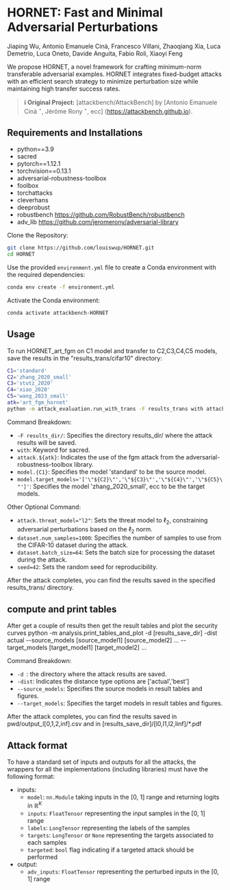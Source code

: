 # **HORNET**: Fast and Minimal Adversarial Perturbations
Jiaping Wu, Antonio Emanuele Cinà, Francesco Villani, Zhaoqiang Xia, Luca Demetrio, Luca Oneto, Davide Anguita, Fabio Roli, Xiaoyi Feng

We propose HORNET, a novel framework for crafting minimum-norm transferable adversarial examples. HORNET integrates fixed-budget attacks with an efficient search strategy to minimize perturbation size while maintaining high transfer success rates.

> **ℹ️ Original Project:** [attackbench/AttackBench] by [Antonio Emanuele Cinà $^\star$, Jérôme Rony $^\star$, ecc] (<https://attackbench.github.io>).

## Requirements and Installations

- python==3.9
- sacred
- pytorch==1.12.1
- torchvision==0.13.1
- adversarial-robustness-toolbox
- foolbox
- torchattacks
- cleverhans
- deeprobust
- robustbench https://github.com/RobustBench/robustbench
- adv_lib https://github.com/jeromerony/adversarial-library

Clone the Repository:
```bash
git clone https://github.com/louiswup/HORNET.git
cd HORNET
```

Use the provided `environment.yml` file to create a Conda environment with the required dependencies:
```bash
conda env create -f environment.yml
```

Activate the Conda environment: 
```bash
conda activate attackbench-HORNET
```



## Usage

To run HORNET_art_fgm on C1 model and transfer to C2,C3,C4,C5 models, save the results in the "results_trans/cifar10" directory:

```bash
C1='standard'
C2='zhang_2020_small'
C3='stutz_2020'
C4='xiao_2020'
C5='wang_2023_small'
atk='art_fgm_hornet'
python -m attack_evaluation.run_with_trans -F results_trans with attack.${atk} model.${C1} model.target_models='['\"${C2}\"','\"${C3}\"','\"${C4}\"','\"${C5}\"']'
```

Command Breakdown:
- `-F results_dir/`: Specifies the directory results_dir/ where the attack results will be saved.
- `with`: Keyword for sacred.
- `attack.${atk}`: Indicates the use of the fgm attack from the adversarial-robustness-toolbox library.
- `model.{C1}`: Specifies the model 'standard' to be the source model.
- `model.target_models='['\"${C2}\"','\"${C3}\"','\"${C4}\"','\"${C5}\"']'`: Specifies the model 'zhang_2020_small', ecc to be the target models.

Other Optional Command:
- `attack.threat_model="l2"`: Sets the threat model to $\ell_2$, constraining adversarial perturbations based on the $\ell_2$ norm.
- `dataset.num_samples=1000`: Specifies the number of samples to use from the CIFAR-10 dataset during the attack.
- `dataset.batch_size=64`: Sets the batch size for processing the dataset during the attack.
- `seed=42`: Sets the random seed for reproducibility.

After the attack completes, you can find the results saved in the specified results_trans/ directory.

## compute and print tables
After get a couple of results then get the result tables and plot the security curves
python -m analysis.print_tables_and_plot -d [results_save_dir] -dist actual --source_models [source_model1] [source_model2] ... --target_models [target_model1]  [target_model2] ...

Command Breakdown:
- `-d `:  the directory  where the attack results are saved.
- `-dist`: Indicates the distance type options are ['actual','best']
- `--source_models`: Specifies the source models in result tables and figures.
- `--target_models`: Specifies the target models in result tables and figures.

After the attack completes, you can find the results saved in pwd/output_l[0,1,2,inf].csv and in [results_save_dir]/[l0,l1,l2,linf]/*.pdf



## Attack format

To have a standard set of inputs and outputs for all the attacks, the wrappers for all the implementations (including libraries) must have the following format:

- inputs:
    - `model`: `nn.Module` taking inputs in the [0, 1] range and returning logits in $\mathbb{R}^K$
    - `inputs`: `FloatTensor` representing the input samples in the [0, 1] range
    - `labels`: `LongTensor` representing the labels of the samples
    - `targets`: `LongTensor` or `None` representing the targets associated to each samples
    - `targeted`: `bool` flag indicating if a targeted attack should be performed
- output:
    - `adv_inputs`: `FloatTensor` representing the perturbed inputs in the [0, 1] range

